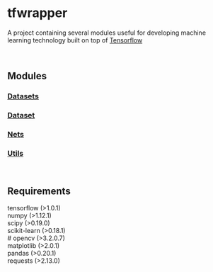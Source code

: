 # tfwrapper
A project containing several modules useful for developing machine learning technology built on top of [Tensorflow](https://www.tensorflow.org/)

<br />

## Modules
### [Datasets](https://github.com/epigramai/tfwrapper/blob/master/tfwrapper/datasets)
### [Dataset](https://github.com/epigramai/tfwrapper/blob/master/tfwrapper/dataset.py)
### [Nets](https://github.com/epigramai/tfwrapper/blob/master/tfwrapper/nets)
### [Utils]()
<br />

## Requirements
tensorflow (>1.0.1)<br />
numpy (>1.12.1)<br />
scipy (>0.19.0)<br />
scikit-learn (>0.18.1)<br /> # 
opencv (>3.2.0.7)<br />
matplotlib (>2.0.1)<br />
pandas (>0.20.1)<br />
requests (>2.13.0)<br />




